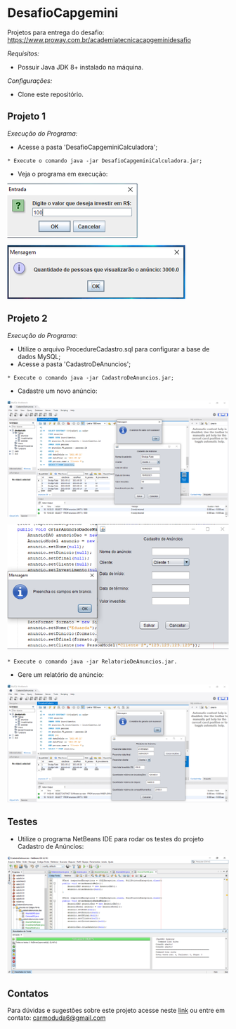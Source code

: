 # DesafioCapgemini

Projetos para entrega do desafio:
https://www.proway.com.br/academiatecnicacapgeminidesafio

_Requisitos:_ 
* Possuir Java JDK 8+ instalado na máquina.

_Configurações:_
* Clone este repositório.

## Projeto 1
_Execução do Programa:_
* Acesse a pasta 'DesafioCapgeminiCalculadora';
```
* Execute o comando java -jar DesafioCapgeminiCalculadora.jar;
```
* Veja o programa em execução: 

![image](https://github.com/dudaamaral/DesafioCapgemini/blob/main/Images/EntradaProjeto1.PNG)

![image](https://github.com/dudaamaral/DesafioCapgemini/blob/main/Images/SaidaProjeto1.PNG)

## Projeto 2
_Execução do Programa:_
* Utilize o arquivo ProcedureCadastro.sql para configurar a base de dados MySQL;
* Acesse a pasta 'CadastroDeAnuncios';
```
* Execute o comando java -jar CadastroDeAnuncios.jar;
```
* Cadastre um novo anúncio: 

![image](https://github.com/dudaamaral/DesafioCapgemini/blob/main/Images/SaidaProjeto2.PNG)

![image](https://github.com/dudaamaral/DesafioCapgemini/blob/main/Images/Preencher.PNG)

```
* Execute o comando java -jar RelatorioDeAnuncios.jar.
```
* Gere um relatório de anúncio: 

![image](https://github.com/dudaamaral/DesafioCapgemini/blob/main/Images/EntradaProjeto2.PNG)

## Testes
* Utilize o programa NetBeans IDE para rodar os testes do projeto Cadastro de Anúncios:

![image](https://github.com/dudaamaral/DesafioCapgemini/blob/main/Images/ResultadoDosTestes.PNG)

## Contatos
Para dúvidas e sugestões sobre este projeto acesse neste [link](https://github.com/dudaamaral/DesafioCapgemini/projects)
ou entre em contato: carmoduda6@gmail.com
